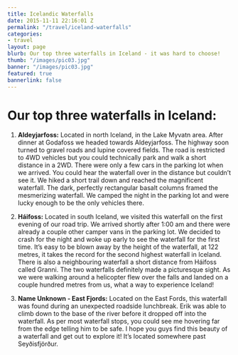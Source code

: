 ```yaml
---
title: Icelandic Waterfalls
date: 2015-11-11 22:16:01 Z
permalink: "/travel/iceland-waterfalls"
categories:
- travel
layout: page
blurb: Our top three waterfalls in Iceland - it was hard to choose!
thumb: "/images/pic03.jpg"
banner: "/images/pic03.jpg"
featured: true
bannerlink: false
---
```


# Our top three waterfalls in Iceland:

1.	**Aldeyjarfoss:** Located in north Iceland, in the Lake Myvatn area. After dinner at Godafoss we headed towards Aldeyjarfoss. The highway soon turned to gravel roads and lupine covered fields. The road is restricted to 4WD vehicles but you could technically park and walk a short distance in a 2WD.  There were only a few cars in the parking lot when we arrived. You could hear the waterfall over in the distance but couldn’t see it. We hiked a short trail down and reached the magnificent waterfall. The dark, perfectly rectangular basalt columns framed the mesmerizing waterfall. We camped the night in the parking lot and were lucky enough to be the only vehicles there.

2.	**Háifoss:** Located in south Iceland, we visited this waterfall on the first evening of our road trip. We arrived shortly after 1:00 am and there were already a couple other camper vans in the parking lot. We decided to crash for the night and woke up early to see the waterfall for the first time. It’s easy to be blown away by the height of the waterfall, at 122 metres, it takes the record for the second highest waterfall in Iceland. There is also a neighbouring waterfall a short distance from Háifoss called Granni.  The two waterfalls definitely made a picturesque sight. As we were walking around a helicopter flew over the falls and landed on a couple hundred metres from us, what a way to experience Iceland!

3.	**Name Unknown - East Fjords:** Located on the East Fords, this waterfall was found during an unexpected roadside lunchbreak. Erik was able to climb down to the base of the river before it dropped off into the waterfall. As per most waterfall stops, you could see me hovering far from the edge telling him to be safe. I hope you guys find this beauty of a waterfall and get out to explore it! It’s located somewhere past Seyðisfjörður.
